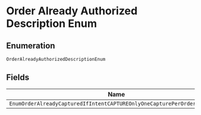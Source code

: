 
# Order Already Authorized Description Enum

## Enumeration

`OrderAlreadyAuthorizedDescriptionEnum`

## Fields

| Name |
|  --- |
| `EnumOrderAlreadyCapturedIfIntentCAPTUREOnlyOneCapturePerOrderIsAllowed` |

